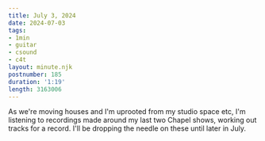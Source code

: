 ```yaml
---
title: July 3, 2024
date: 2024-07-03
tags:
- 1min
- guitar
- csound
- c4t
layout: minute.njk
postnumber: 185
duration: '1:19'
length: 3163006
---
```

As we're moving houses and I'm uprooted from my studio space etc, I'm listening to recordings made around my last two Chapel shows, working out tracks for a record. I'll be dropping the needle on these until later in July.